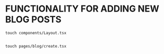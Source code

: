 # FUNCTIONALITY FOR ADDING NEW BLOG POSTS

```
touch components/Layout.tsx
```

```tsx

```



```
touch pages/blog/create.tsx
```

```tsx

```